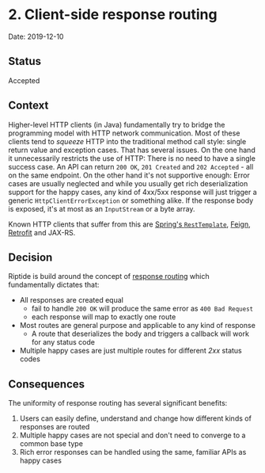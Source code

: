 # 2. Client-side response routing

Date: 2019-12-10

## Status

Accepted

## Context

Higher-level HTTP clients (in Java) fundamentally try to bridge the programming model with HTTP network communication. Most of these clients tend to *squeeze* HTTP into the traditional method call style: single return value and exception cases. That has several issues. On the one hand it unnecessarily restricts the use of HTTP: There is no need to have a single success case. An API can return `200 OK`, `201 Created` and `202 Accepted` - all on the same endpoint. On the other hand it's not supportive enough: Error cases are usually neglected and while you usually get rich deserialization support for the happy cases, any kind of 4xx/5xx response will just trigger a generic `HttpClientErrorException` or something alike. If the response body is exposed, it's at most as an `InputStream` or a byte array.

Known HTTP clients that suffer from this are [Spring's `RestTemplate`](https://docs.spring.io/spring/docs/current/spring-framework-reference/integration.html#rest-resttemplate), [Feign](https://github.com/OpenFeign/feign), [Retrofit](https://square.github.io/retrofit/) and JAX-RS.

## Decision

Riptide is build around the concept of [response routing](https://github.com/zalando/riptide/blob/master/docs/concepts.md) which fundamentally dictates that:

- All responses are created equal
  - fail to handle `200 OK` will produce the same error as `400 Bad Request`
  - each response will map to exactly one route
- Most routes are general purpose and applicable to any kind of response
  - A route that deserializes the body and triggers a callback will work for any status code
- Multiple happy cases are just multiple routes for different *2xx* status codes

## Consequences

The uniformity of response routing has several significant benefits:

1. Users can easily define, understand and change how different kinds of responses are routed
2. Multiple happy cases are not special and don't need to converge to a common base type 
3. Rich error responses can be handled using the same, familiar APIs as happy cases

